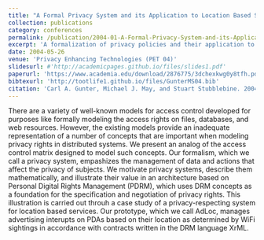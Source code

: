 ```yaml
---
title: "A Formal Privacy System and its Application to Location Based Services"
collection: publications
category: conferences
permalink: /publication/2004-01-A-Formal-Privacy-System-and-its-Application-to-Location-Based-Services
excerpt: 'A formalization of privacy policies and their application to location based services'
date: 2004-05-26
venue: 'Privacy Enhancing Technologies (PET 04)'
slidesurl: #'http://academicpages.github.io/files/slides1.pdf'
paperurl: 'https://www.academia.edu/download/2876775/3dchexkwg0y8tfh.pdf'
bibtexurl: 'http://tootlife1.github.io/files/GunterMS04.bib'
citation: 'Carl A. Gunter, Michael J. May, and Stuart Stubblebine. 2004. A Formal Privacy System and its Application to Location Based Services.  In 2004 Privacy Enhancing Technologies (PET). Toronto, Canada.'
---
```

There are a variety of well-known models for access control developed for purposes like formally modeling the access rights on files, databases, and web resources. However, the existing models provide an inadequate representation of a number of concepts that are important when modeling privacy rights in distributed systems.  We present an analog of the access control matrix designed to model such concepts.  Our formalism, which we call a privacy system, empashizes the management of data and actions that affect the privacy of subjects.  We motivate privacy systems, describe them mathematically, and illustrate their value in an architecture based on Personal  Digital Rights Management (PDRM), which uses DRM concepts as a foundation for the specification and negotiation of privacy rights. This illustration is carried out throuh a case study of a privacy-respecting system for location based services. Our prototype, which we call AdLoc, manages advertising interupts on PDAs based on their location as determined by WiFi sightings in accordance with contracts written in the DRM language XrML.
